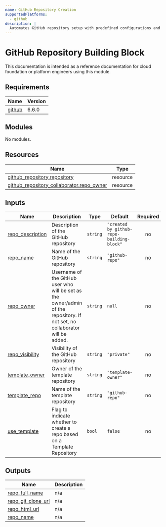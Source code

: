 ```yaml
---
name: GitHub Repository Creation
supportedPlatforms:
  - github
description: |
  Automates GitHub repository setup with predefined configurations and access control.
---
```


# GitHub Repository Building Block

This documentation is intended as a reference documentation for cloud foundation or platform engineers using this module.

<!-- BEGIN_TF_DOCS -->
## Requirements

| Name | Version |
|------|---------|
| <a name="requirement_github"></a> [github](#requirement\_github) | 6.6.0 |

## Modules

No modules.

## Resources

| Name | Type |
|------|------|
| [github_repository.repository](https://registry.terraform.io/providers/integrations/github/6.6.0/docs/resources/repository) | resource |
| [github_repository_collaborator.repo_owner](https://registry.terraform.io/providers/integrations/github/6.6.0/docs/resources/repository_collaborator) | resource |

## Inputs

| Name | Description | Type | Default | Required |
|------|-------------|------|---------|:--------:|
| <a name="input_repo_description"></a> [repo\_description](#input\_repo\_description) | Description of the GitHub repository | `string` | `"created by github-repo-building-block"` | no |
| <a name="input_repo_name"></a> [repo\_name](#input\_repo\_name) | Name of the GitHub repository | `string` | `"github-repo"` | no |
| <a name="input_repo_owner"></a> [repo\_owner](#input\_repo\_owner) | Username of the GitHub user who will be set as the owner/admin of the repository. If not set, no collaborator will be added. | `string` | `null` | no |
| <a name="input_repo_visibility"></a> [repo\_visibility](#input\_repo\_visibility) | Visibility of the GitHub repository | `string` | `"private"` | no |
| <a name="input_template_owner"></a> [template\_owner](#input\_template\_owner) | Owner of the template repository | `string` | `"template-owner"` | no |
| <a name="input_template_repo"></a> [template\_repo](#input\_template\_repo) | Name of the template repository | `string` | `"github-repo"` | no |
| <a name="input_use_template"></a> [use\_template](#input\_use\_template) | Flag to indicate whether to create a repo based on a Template Repository | `bool` | `false` | no |

## Outputs

| Name | Description |
|------|-------------|
| <a name="output_repo_full_name"></a> [repo\_full\_name](#output\_repo\_full\_name) | n/a |
| <a name="output_repo_git_clone_url"></a> [repo\_git\_clone\_url](#output\_repo\_git\_clone\_url) | n/a |
| <a name="output_repo_html_url"></a> [repo\_html\_url](#output\_repo\_html\_url) | n/a |
| <a name="output_repo_name"></a> [repo\_name](#output\_repo\_name) | n/a |
<!-- END_TF_DOCS -->
